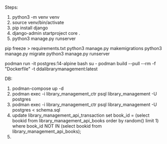Steps:
1. python3 -m venv venv
2. source venv/bin/activate
3. pip install django
4. django-admin startproject core .
5. python3 manage.py runserver

pip freeze > requirements.txt
python3 manage.py makemigrations
python3 manage.py migrate
python3 manage.py runserver

podman run -it postgres:14-alpine bash
su -
podman build --pull --rm -f "Dockerfile" -t ddalibrarymanagement:latest

DB:
1. podman-compose up -d
2. podman exec -i library_management_ctr psql library_management -U postgres
3. podman exec -i library_management_ctr psql library_management -U postgres < schema.sql
4. update library_management_api_transaction 
set book_id = (select bookid from library_management_api_books order by random() limit 1) where book_id NOT IN (select bookid from library_management_api_books);
5. 